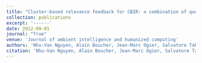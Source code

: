 ```yaml
---
title: "Cluster-based relevance feedback for CBIR: a combination of query point movement and query expansion"
collection: publications
excerpt: '------'
date: 2012-09-01
journal: "True"
venue: 'Journal of ambient intelligence and humanized computing'
authors: 'Nhu-Van Nguyen, Alain Boucher, Jean-Marc Ogier, Salvatore Tabbone'
citation: 'Nhu-Van Nguyen, Alain Boucher, Jean-Marc Ogier, Salvatore Tabbone. Cluster-based relevance feedback for CBIR: a combination of query point movement and query expansion. (2012) <i> Journal of ambient intelligence and humanized computing</i>, 3 (4), 281-292. <b>(SRJ ranking : Q2)</b>'
---
```

